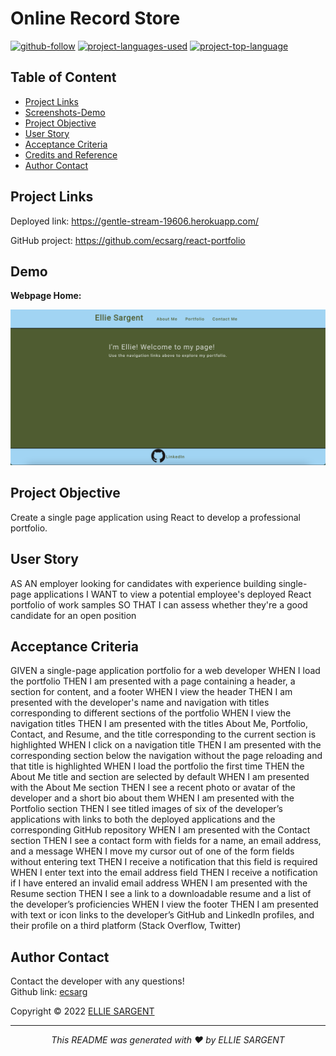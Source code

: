 # Online Record Store

[![github-follow](https://img.shields.io/github/followers/ecsarg?label=Follow&logoColor=blue&style=social)](https://github.com/ecsarg/react-portfolio)
[![project-languages-used](https://img.shields.io/github/languages/count/ecsarg/online-record-store?color=important)](https://github.com/ecsarg/react-portfolio)
[![project-top-language](https://img.shields.io/github/languages/top/ecsarg/react-portfolio?color=orange)](https://github.com/ecsarg/react-portfolio)

## Table of Content
* [ Project Links ](#Project-Links)
* [ Screenshots-Demo ](#Screenshots)
* [ Project Objective ](#Project-Objective)
* [ User Story ](#User-Story)
* [ Acceptance Criteria ](#Acceptance-Criteria)
* [ Credits and Reference ](#Credits-and-Reference)
* [ Author Contact ](#Author-Contact)

##  Project Links
Deployed link:
https://gentle-stream-19606.herokuapp.com/


GitHub project:
https://github.com/ecsarg/react-portfolio


## Demo

**Webpage Home:**

![Screenshot of the webpage Home.](public/home-page.png)

## Project Objective
Create a single page application using React to develop a professional portfolio.

## User Story
AS AN employer looking for candidates with experience building single-page applications
I WANT to view a potential employee's deployed React portfolio of work samples
SO THAT I can assess whether they're a good candidate for an open position

## Acceptance Criteria
GIVEN a single-page application portfolio for a web developer
WHEN I load the portfolio
THEN I am presented with a page containing a header, a section for content, and a footer
WHEN I view the header
THEN I am presented with the developer's name and navigation with titles corresponding to different sections of the portfolio
WHEN I view the navigation titles
THEN I am presented with the titles About Me, Portfolio, Contact, and Resume, and the title corresponding to the current section is highlighted
WHEN I click on a navigation title
THEN I am presented with the corresponding section below the navigation without the page reloading and that title is highlighted
WHEN I load the portfolio the first time
THEN the About Me title and section are selected by default
WHEN I am presented with the About Me section
THEN I see a recent photo or avatar of the developer and a short bio about them
WHEN I am presented with the Portfolio section
THEN I see titled images of six of the developer’s applications with links to both the deployed applications and the corresponding GitHub repository
WHEN I am presented with the Contact section
THEN I see a contact form with fields for a name, an email address, and a message
WHEN I move my cursor out of one of the form fields without entering text
THEN I receive a notification that this field is required
WHEN I enter text into the email address field
THEN I receive a notification if I have entered an invalid email address
WHEN I am presented with the Resume section
THEN I see a link to a downloadable resume and a list of the developer’s proficiencies
WHEN I view the footer
THEN I am presented with text or icon links to the developer’s GitHub and LinkedIn profiles, and their profile on a third platform (Stack Overflow, Twitter) 

## Author Contact
Contact the developer with any questions!<br>
Github link: [ecsarg](https://github.com/ecsarg)

Copyright © 2022 [ELLIE SARGENT](https://github.com/ecsarg)

<hr>
<p align='center'><i>
This README was generated with ❤️ by ELLIE SARGENT
</i></p>
